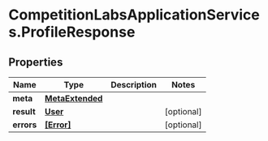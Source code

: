 # CompetitionLabsApplicationServices.ProfileResponse

## Properties

Name | Type | Description | Notes
------------ | ------------- | ------------- | -------------
**meta** | [**MetaExtended**](MetaExtended.md) |  | 
**result** | [**User**](User.md) |  | [optional] 
**errors** | [**[Error]**](Error.md) |  | [optional] 


